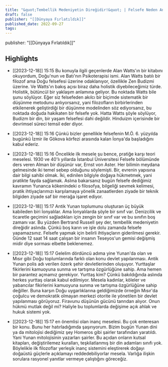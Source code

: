 ```yaml
---
title: "&quot;Tembellik Medeniyetin Direğidir!&quot; | Felsefe Neden Antik Yunan&#39;da Başladı?"
draft: false
publisher: "[[Dünyaya Fırlatıldık]]"
published_date: 2022-09-27
tags:
---
```

publisher: "[[Dünyaya Fırlatıldık]]"


## Highlights
* [[2023-12-18]] 15:15  Bu konuyla ilgili geçenlerde Alan Watts'ın bir kitabını okuyordum, Doğu'nun ve Batı'nın Psikoterapisi ismi. Alan Watts batılı bir filozof ama Doğu felsefesi üzerine odaklanıyor, özellikle Zen Budizmi üzerine. Ve Watts'ın bakış açısı biraz daha holistik diyebileceğimiz türde. Holistik, bütüncül bir yaklaşım anlamına geliyor. Bu noktada Watts bile şunu söylüyor. Eğer siz felsefeden akılcı bir biçimde sistematik bir düşünme metodunu anlıyorsanız, yani filozofların birbirlerinden etkilenerek geliştirdiği bir düşünme modelinden söz ediyorsanız, bu noktada doğuda hakikaten bir felsefe yok. Hatta Watts şöyle söylüyor, Budizm bir din, bir yaşam felsefesi dahi değildir. Hinduizm içerisinde bir devrimsel süreci temsil eder diyor.

* [[2023-12-18]] 15:16  Çünkü bizler genellikle felsefenin M.Ö. 6. yüzyılda bugünkü İzmir ile Gökova körfezi arasında kalan İonya'da başladığını kabul ederiz.

* [[2023-12-18]] 15:16  Öncelikle ilk mesele şu bence, pratiğe karşı teori meselesi. 1930 ve 40'lı yıllarda İstanbul Üniversitesi Felsefe bölümünde ders veren Alman bir düşünür var, Ernst von Aster. Her bilimin meydana gelmesinde iki temel sebep olduğunu söylemişti. Bir, evrenin yapısına dair bilgi sahibi olmak. İki, edinilen bilgiyle doğaya hükmetmek, yani pratikte fayda sağlamak. Aslına bakarsanız bugün felsefe dediğimiz kavramın Yunanca kökenindeki o filosofya, bilgeliği sevmek kelimesi, pratik ihtiyaçlarımızı karşılamaya yönelik zanaatlerden ziyade bir teknik bilgiden ziyade saf bir merağa işaret ediyor.

* [[2023-12-18]] 15:17  Antik Yunan toplumunu oluşturan üç büyük kabileden biri İonyalılar. Ama İonyalılarda şöyle bir sınıf var. Denizcilik ve ticaretle geçimini sağladıkları için zengin bir sınıf var ve bu sınıfın boş zamanı var. Bu yüzden Bertrand Russell şey der, tembellik medeniyetin direğidir aslında. Çünkü boş karın ve işle dolu zamanda felsefe yapamazsınız. Felsefe yapmak için belirli ihtiyaçların giderilmesi gerekir. Günde 12 saat 14 saat çalışan bir insanın Teseyos'un gemisi değişmiş midir diye sorması elbette beklenemez.

* [[2023-12-18]] 15:17  Gelelim dördüncü adıma yine Yunan'da olan ve Mısır gibi Doğu toplumlarında farklı olan konu devlet yapılanması. Antik Yunan polis adı verilen özerk şehir devletlerinden oluşuyor. Yurttaşlar fikirlerini kamuoyuna sunma ve tartışma özgürlüğüne sahip. Ama hemen bir parantez açmamız gerekiyor. Yurttaş kim? Çünkü bakıldığında aslında herkes yurttaş olarak kabul edilmiyor. Mesela kadınlar, köleler ve yabancılar fikirlerini kamuoyuna sunma ve tartışma özgürlüğüne sahip değiller. Buna karşın Doğu uygarlıklarına geldiğimizde örneğin Mısır'da çoğulcu ve demokratik olmayan merkezi otorite ile yönetilen bir devlet yapılanması görüyoruz. Firavunu düşünün gücünü tanrıdan alıyor. Onun hükmü mutlak değil mi? Haliyle bu toplumlarda değişime açık ahlak ve hukuk sistemi yok.

* [[2023-12-18]] 15:17  en önemlisi olan inanç meselesi. Bu çok enteresan bir konu. Bunu her hatırladığımda şaşırıyorum. Bizim bugün Yunan dini ya da mitolojisi dediğimiz şey Homeros gibi şairler tarafından yaratıldı. Yani Yunan mitolojisinin yazarları şairler. Bu açıdan onların kutsal kitapları, değiştirilemez kuralları, teşkilatlanmış bir din adamları sınıfı yok. Böylelikle ilk filozoflar yerleşik inanç sistemini eleştirerek doğayı doğaüstü güçlerle açıklamayı reddedebiliyorlar mesela. Varlığa ilişkin sorulara rasyonel yanıtlar vermeye çalıştığını göreceğiz.

